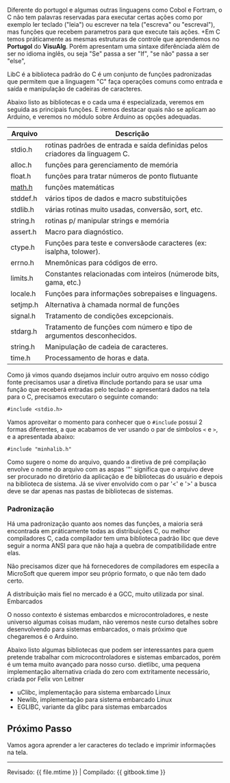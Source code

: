 Diferente do portugol e algumas outras linguagens como Cobol e Fortram, o C não tem palavras reservadas para executar certas ações como por exemplo ler teclado ("leia") ou escrever na tela ("escreva" ou "escreval"), mas funções que recebem parametros para que execute tais ações.		 +Em C temos práticamente as mesmas estruturas de controle que aprendemos no **Portugol** do **VisuAlg**. Porém apresentam uma sintaxe diferênciada além de ser no idioma inglês, ou seja "Se" passa a ser "If", "se não" passa a ser "else", 
 		
LibC é a biblioteca padrão do C é um conjunto de funções padronizadas que permitem que a linguagem "C" faça operações comuns como entrada e saída e manipulação de cadeiras de caracteres.		
 		
Abaixo listo as bibliotecas e o cada uma é especializada, veremos em seguida as principais funções. E iremos destacar quais não se aplicam ao Arduino, e veremos no módulo sobre Arduino as opções adequadas.		
 		
 | Arquivo | Descrição |		
 | --- | --- |		
 | stdio.h	| rotinas padrões de entrada e saída definidas pelos criadores da linguagem C. | 		
 | alloc.h	| funções para gerenciamento de memória |		
 | float.h	| funções para tratar números de ponto flutuante |		
 | [math.h](funcoesmatematicasnoc.md)	| funções matemáticas |		
 | stddef.h	| vários tipos de dados e macro substituições |		
 | stdlib.h	| várias rotinas muito usadas, conversão, sort, etc. |		
 | string.h	| rotinas p/ manipular strings e memória |		
 | assert.h	| Macro para diagnóstico. |		
 | ctype.h	| Funções para teste e conversãode caracteres (ex: isalpha, tolower). |		
 | errno.h	| Mnemônicas para códigos de erro. |		
 | limits.h	| Constantes relacionadas com inteiros (númerode bits, gama, etc.) |		
 | locale.h	| Funções para informações sobrepaises e linguagens. |		
 | setjmp.h	| Alternativa à chamada normal de funções |		
 | signal.h	| Tratamento de condições excepcionais. |		
 | stdarg.h	| Tratamento de funções com número e tipo de argumentos desconhecidos. |		
 | string.h	| Manipulação de cadeia de caracteres. |		
 | time.h	| Processamento de horas e data. |		
 	
Como já vimos quando dsejamos incluir outro arquivo em nosso código fonte precisamos usar a diretiva #include portando para se usar uma função que receberá entradas pelo teclado e apresentará dados na tela para o C, precisamos executaro o seguinte comando:

```
#include <stdio.h>
```

Vamos aproveitar o momento para conhecer que o ```#include``` possui 2 formas diferentes, a que acabamos de ver usando o par de simbolos ```<``` e ```>```, e a apresentada abaixo:

```
#include "minhalib.h"
```

Como sugere o nome do arquivo, quando a diretiva de pré compilação envolve o nome do arquivo com as aspas '"' significa que o arquivo deve ser procurado no diretório da aplicação e de bibliotecas do usuário e depois na biblioteca de sistema. Já se viver envolvido com o par '<' e '>' a busca deve se dar apenas nas pastas de bibliotecas de sistemas.

### Padronização

Há uma padronização quanto aos nomes das funções, a maioria será encontrada em práticamente todas as distribuições C, ou melhor compiladores C, cada compilador tem uma biblioteca padrão libc que deve seguir a norma ANSI para que não haja a quebra de compatibilidade entre elas.

Não precisamos dizer que há fornecedores de compiladores em especila a MicroSoft que querem impor seu próprio formato, o que não tem dado certo.

A distribuição mais fiel no mercado é a GCC, muito utilizada por sinal.
Embarcados

O nosso contexto é sistemas embarcdos e microcontroladores, e neste universo algumas coisas mudam, não veremos neste curso detalhes sobre desenvolvendo para sistemas embarcados, o mais próximo que chegaremos é o Arduino.

Abaixo listo algumas bibliotecas que podem ser interessantes para quem pretende trabalhar com microcontroladores e sistemas embarcados, porém é um tema muito avançado para nosso curso.
dietlibc, uma pequena implementação alternativa criada do zero com extritamente necessário, criada por Felix von Leitner

* uClibc, implementação para sistema embarcado Linux
* Newlib, implementação para sistema embarcado Linux
* EGLIBC, variante da glibc para sistemas embarcados

## Próximo Passo

Vamos agora aprender a ler caracteres do teclado e imprimir informações na tela.


---

Revisado: {{ file.mtime }} | Compilado: {{ gitbook.time }}

